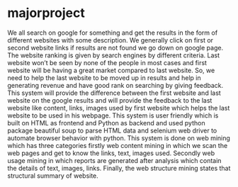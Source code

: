 # majorproject
We all search on google for something and get the results in the form of different websites with some description. We generally click on first or second website links if results are not found we go down on google page. The website ranking is given by search engines by different criteria. Last website won’t be seen by none of the people in most cases and first website will be having a great market compared to last website. So, we need to help the last website to be moved up in results and help in generating revenue and have good rank on searching by giving feedback. This system will provide the difference between the first website and last website on the google results and will provide the feedback to the last website like content, links, images used by first website which helps the last website to be used in his webpage. This system is user friendly which is built on HTML as frontend and Python as backend and used python package beautiful soup to parse HTML data and selenium web driver to automate browser behavior with python. This system is done on web mining which has three categories firstly web content mining in which we scan the web pages and get to know the links, text, images used. Secondly web usage mining in which reports are generated after analysis which contain the details of text, images, links. Finally, the web structure mining states that structural summary of website. 
